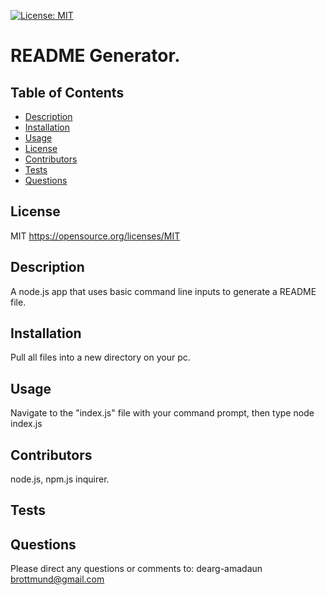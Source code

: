 
  [![License: MIT](https://img.shields.io/badge/License-MIT-yellow.svg)](https://opensource.org/licenses/MIT)
  
  # README Generator.

  ## Table of Contents
  * [Description](#Description)
  * [Installation](#Installation)
  * [Usage](#Usage)
  * [License](#License)
  * [Contributors](#Contributors)
  * [Tests](#Tests)
  * [Questions](#Questions)
            
  ## License
  MIT
   https://opensource.org/licenses/MIT
            
  ## Description
  A node.js app that uses basic command line inputs to generate a README file.
            
  
  ## Installation
  Pull all files into a new directory on your pc.
  
  ## Usage
  Navigate to the "index.js" file with your command prompt, then type node index.js
  
  
   ## Contributors
   node.js, npm.js inquirer.
  
  ## Tests
  
  
  ## Questions
  Please direct any questions or comments to:
  dearg-amadaun
  brottmund@gmail.com
  